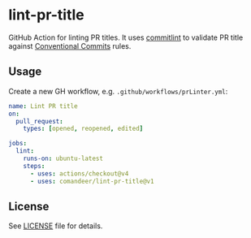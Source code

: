 # lint-pr-title

GitHub Action for linting PR titles. It uses [commitlint](https://commitlint.js.org/) to validate PR title against [Conventional Commits](https://www.conventionalcommits.org/en/v1.0.0/) rules.


## Usage

Create a new GH workflow, e.g. `.github/workflows/prLinter.yml`:

```yaml
name: Lint PR title
on:
  pull_request:
    types: [opened, reopened, edited]

jobs:
  lint:
    runs-on: ubuntu-latest
    steps:
      - uses: actions/checkout@v4
      - uses: comandeer/lint-pr-title@v1
```

## License

See [LICENSE](./LICENSE) file for details.
